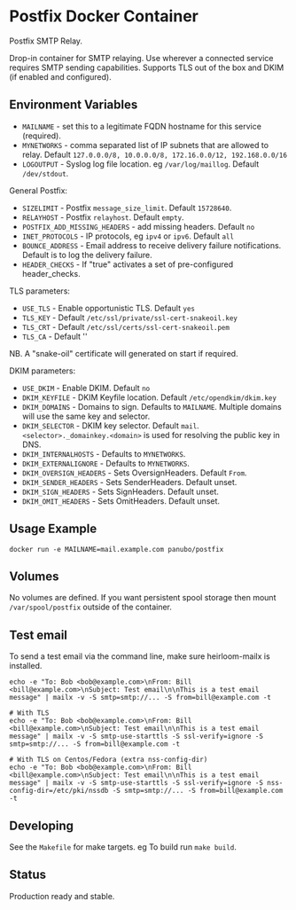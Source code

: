 # Postfix Docker Container

Postfix SMTP Relay.

Drop-in container for SMTP relaying. Use wherever a connected service
requires SMTP sending capabilities. Supports TLS out of the box and DKIM
(if enabled and configured).

## Environment Variables

- `MAILNAME` - set this to a legitimate FQDN hostname for this service (required).
- `MYNETWORKS` - comma separated list of IP subnets that are allowed to relay. Default `127.0.0.0/8, 10.0.0.0/8, 172.16.0.0/12, 192.168.0.0/16`
- `LOGOUTPUT` - Syslog log file location. eg `/var/log/maillog`. Default `/dev/stdout`.

General Postfix:

- `SIZELIMIT` -  Postfix `message_size_limit`. Default `15728640`.
- `RELAYHOST` -  Postfix `relayhost`. Default `empty`.
- `POSTFIX_ADD_MISSING_HEADERS` - add missing headers. Default `no`
- `INET_PROTOCOLS` - IP protocols, eg `ipv4` or `ipv6`. Default `all`
- `BOUNCE_ADDRESS` - Email address to receive delivery failure notifications. Default is to log the delivery failure.
- `HEADER_CHECKS` - If "true" activates a set of pre-configured header_checks.

TLS parameters:

- `USE_TLS` - Enable opportunistic TLS. Default `yes`
- `TLS_KEY` - Default `/etc/ssl/private/ssl-cert-snakeoil.key`
- `TLS_CRT` - Default `/etc/ssl/certs/ssl-cert-snakeoil.pem`
- `TLS_CA` - Default ''

NB. A "snake-oil" certificate will generated on start if required.

DKIM parameters:

- `USE_DKIM` - Enable DKIM. Default `no`
- `DKIM_KEYFILE` - DKIM Keyfile location. Default `/etc/opendkim/dkim.key`
- `DKIM_DOMAINS` - Domains to sign. Defaults to `MAILNAME`. Multiple domains will use the same key and selector.
- `DKIM_SELECTOR` - DKIM key selector. Default `mail`. `<selector>._domainkey.<domain>` is used for resolving the public key in DNS.
- `DKIM_INTERNALHOSTS` - Defaults to `MYNETWORKS`.
- `DKIM_EXTERNALIGNORE` - Defaults to `MYNETWORKS`.
- `DKIM_OVERSIGN_HEADERS` - Sets OversignHeaders. Default `From`.
- `DKIM_SENDER_HEADERS` - Sets SenderHeaders. Default unset.
- `DKIM_SIGN_HEADERS` - Sets SignHeaders. Default unset.
- `DKIM_OMIT_HEADERS` - Sets OmitHeaders. Default unset.

## Usage Example

`docker run -e MAILNAME=mail.example.com panubo/postfix`

## Volumes

No volumes are defined. If you want persistent spool storage then mount
`/var/spool/postfix` outside of the container.

## Test email

To send a test email via the command line, make sure heirloom-mailx is installed.

```
echo -e "To: Bob <bob@example.com>\nFrom: Bill <bill@example.com>\nSubject: Test email\n\nThis is a test email message" | mailx -v -S smtp=smtp://... -S from=bill@example.com -t

# With TLS
echo -e "To: Bob <bob@example.com>\nFrom: Bill <bill@example.com>\nSubject: Test email\n\nThis is a test email message" | mailx -v -S smtp-use-starttls -S ssl-verify=ignore -S smtp=smtp://... -S from=bill@example.com -t

# With TLS on Centos/Fedora (extra nss-config-dir)
echo -e "To: Bob <bob@example.com>\nFrom: Bill <bill@example.com>\nSubject: Test email\n\nThis is a test email message" | mailx -v -S smtp-use-starttls -S ssl-verify=ignore -S nss-config-dir=/etc/pki/nssdb -S smtp=smtp://... -S from=bill@example.com -t
```

## Developing

See the `Makefile` for make targets. eg To build run `make build`.

## Status

Production ready and stable.
